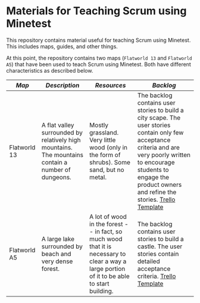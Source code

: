 # Materials for Teaching Scrum using Minetest

This repository contains material useful for teaching Scrum using Minetest. This includes maps, guides, and other things.

At this point, the repository contains two maps (`Flatworld 13` and `Flatworld A5`) that have been used to teach Scrum using Minetest. Both have different characteristics as described below.

| *Map* | *Description* | *Resources* | *Backlog* |
| ----- | ------------- | ----------- | --------- |
| Flatworld 13 | A flat valley surrounded by relatively high mountains. The mountains contain a number of dungeons. | Mostly grassland. Very little wood (only in the form of shrubs). Some sand, but no metal. | The backlog contains user stories to build a city scape. The user stories contain only few acceptance criteria and are very poorly written to encourage students to engage the product owners and refine the stories. [Trello Template](https://trello.com/b/arE4u92Q) |
| Flatworld A5 | A large lake surrounded by beach and very dense forest. | A lot of wood in the forest -- in fact, so much wood that it is necessary to clear a way a large portion of it to be able to start building. | The backlog contains user stories to build a castle. The user stories contain detailed acceptance criteria. [Trello Template](https://trello.com/b/8mDa0xJn) |